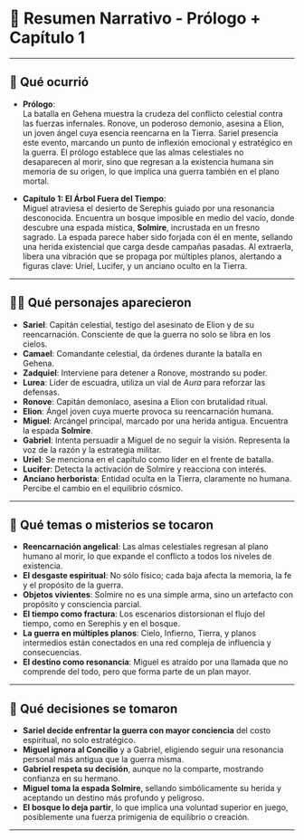 # 📜 Resumen Narrativo - Prólogo + Capítulo 1

---

## 🧩 Qué ocurrió

- **Prólogo**:  
  La batalla en Gehena muestra la crudeza del conflicto celestial contra las fuerzas infernales. Ronove, un poderoso demonio, asesina a Elion, un joven ángel cuya esencia reencarna en la Tierra. Sariel presencia este evento, marcando un punto de inflexión emocional y estratégico en la guerra. El prólogo establece que las almas celestiales no desaparecen al morir, sino que regresan a la existencia humana sin memoria de su origen, lo que implica una guerra también en el plano mortal.

- **Capítulo 1: El Árbol Fuera del Tiempo**:  
  Miguel atraviesa el desierto de Serephis guiado por una resonancia desconocida. Encuentra un bosque imposible en medio del vacío, donde descubre una espada mística, **Solmire**, incrustada en un fresno sagrado. La espada parece haber sido forjada con él en mente, sellando una herida existencial que carga desde campañas pasadas. Al extraerla, libera una vibración que se propaga por múltiples planos, alertando a figuras clave: Uriel, Lucifer, y un anciano oculto en la Tierra.

---

## 🧙‍♂️ Qué personajes aparecieron

- **Sariel**: Capitán celestial, testigo del asesinato de Elion y de su reencarnación. Consciente de que la guerra no solo se libra en los cielos.
- **Camael**: Comandante celestial, da órdenes durante la batalla en Gehena.
- **Zadquiel**: Interviene para detener a Ronove, mostrando su poder.
- **Lurea**: Líder de escuadra, utiliza un vial de *Aura* para reforzar las defensas.
- **Ronove**: Capitán demoníaco, asesina a Elion con brutalidad ritual.
- **Elion**: Ángel joven cuya muerte provoca su reencarnación humana.
- **Miguel**: Arcángel principal, marcado por una herida antigua. Encuentra la espada **Solmire**.
- **Gabriel**: Intenta persuadir a Miguel de no seguir la visión. Representa la voz de la razón y la estrategia militar.
- **Uriel**: Se menciona en el capítulo como líder en el frente de batalla.
- **Lucifer**: Detecta la activación de Solmire y reacciona con interés.
- **Anciano herborista**: Entidad oculta en la Tierra, claramente no humana. Percibe el cambio en el equilibrio cósmico.

---

## 🌌 Qué temas o misterios se tocaron

- **Reencarnación angelical**: Las almas celestiales regresan al plano humano al morir, lo que expande el conflicto a todos los niveles de existencia.
- **El desgaste espiritual**: No sólo físico; cada baja afecta la memoria, la fe y el propósito de la guerra.
- **Objetos vivientes**: Solmire no es una simple arma, sino un artefacto con propósito y consciencia parcial.
- **El tiempo como fractura**: Los escenarios distorsionan el flujo del tiempo, como en Serephis y en el bosque.
- **La guerra en múltiples planos**: Cielo, Infierno, Tierra, y planos intermedios están conectados en una red compleja de influencia y consecuencias.
- **El destino como resonancia**: Miguel es atraído por una llamada que no comprende del todo, pero que forma parte de un plan mayor.

---

## 🧠 Qué decisiones se tomaron

- **Sariel decide enfrentar la guerra con mayor conciencia** del costo espiritual, no solo estratégico.
- **Miguel ignora al Concilio** y a Gabriel, eligiendo seguir una resonancia personal más antigua que la guerra misma.
- **Gabriel respeta su decisión**, aunque no la comparte, mostrando confianza en su hermano.
- **Miguel toma la espada Solmire**, sellando simbólicamente su herida y aceptando un destino más profundo y peligroso.
- **El bosque lo deja partir**, lo que implica una voluntad superior en juego, posiblemente una fuerza primigenia de equilibrio o creación.

---
